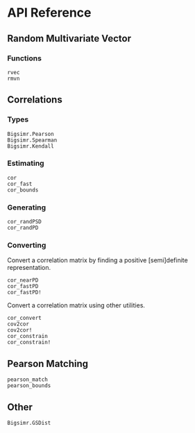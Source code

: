 # API Reference

## Random Multivariate Vector

### Functions

```@docs
rvec
rmvn
```

## Correlations

### Types

```@docs
Bigsimr.Pearson
Bigsimr.Spearman
Bigsimr.Kendall
```

### Estimating

```@docs
cor
cor_fast
cor_bounds
```

### Generating

```@docs
cor_randPSD
cor_randPD
```

### Converting

Convert a correlation matrix by finding a positive [semi]definite representation.

```@docs
cor_nearPD
cor_fastPD
cor_fastPD!
```

Convert a correlation matrix using other utilities.

```@docs
cor_convert
cov2cor
cov2cor!
cor_constrain
cor_constrain!
```

## Pearson Matching

```@docs
pearson_match
pearson_bounds
```

## Other

```@docs
Bigsimr.GSDist
```